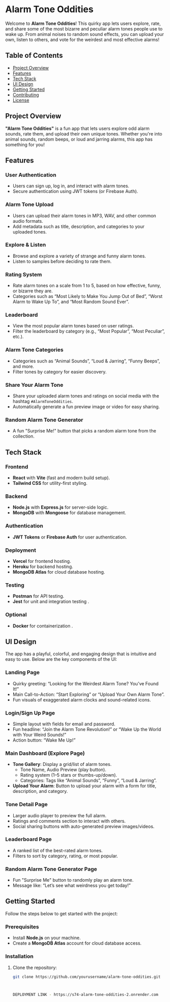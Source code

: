 # Alarm Tone Oddities

Welcome to **Alarm Tone Oddities**! This quirky app lets users explore, rate, and share some of the most bizarre and peculiar alarm tones people use to wake up. From animal noises to random sound effects, you can upload your own, listen to others, and vote for the weirdest and most effective alarms!

## Table of Contents

- [Project Overview](#project-overview)
- [Features](#features)
- [Tech Stack](#tech-stack)
- [UI Design](#ui-design)
- [Getting Started](#getting-started)
- [Contributing](#contributing)
- [License](#license)

## Project Overview

**"Alarm Tone Oddities"** is a fun app that lets users explore odd alarm sounds, rate them, and upload their own unique tones. Whether you're into animal sounds, random beeps, or loud and jarring alarms, this app has something for you!

## Features

### **User Authentication**
- Users can sign up, log in, and interact with alarm tones.
- Secure authentication using JWT tokens (or Firebase Auth).

### **Alarm Tone Upload**
- Users can upload their alarm tones in MP3, WAV, and other common audio formats.
- Add metadata such as title, description, and categories to your uploaded tones.

### **Explore & Listen**
- Browse and explore a variety of strange and funny alarm tones.
- Listen to samples before deciding to rate them.

### **Rating System**
- Rate alarm tones on a scale from 1 to 5, based on how effective, funny, or bizarre they are.
- Categories such as “Most Likely to Make You Jump Out of Bed”, “Worst Alarm to Wake Up To”, and “Most Random Sound Ever”.

### **Leaderboard**
- View the most popular alarm tones based on user ratings.
- Filter the leaderboard by category (e.g., “Most Popular”, “Most Peculiar”, etc.).

### **Alarm Tone Categories**
- Categories such as “Animal Sounds”, “Loud & Jarring”, “Funny Beeps”, and more.
- Filter tones by category for easier discovery.

### **Share Your Alarm Tone**
- Share your uploaded alarm tones and ratings on social media with the hashtag `#AlarmToneOddities`.
- Automatically generate a fun preview image or video for easy sharing.

### **Random Alarm Tone Generator**
- A fun "Surprise Me!" button that picks a random alarm tone from the collection.

## Tech Stack

### **Frontend**
- **React** with **Vite** (fast and modern build setup).
- **Tailwind CSS** for utility-first styling.

### **Backend**
- **Node.js** with **Express.js** for server-side logic.
- **MongoDB** with **Mongoose** for database management.

### **Authentication**
- **JWT Tokens** or **Firebase Auth** for user authentication.

### **Deployment**
- **Vercel** for frontend hosting.
- **Heroku** for backend hosting.
- **MongoDB Atlas** for cloud database hosting.

### **Testing**
- **Postman** for API testing.
- **Jest** for unit and integration testing .

### **Optional**
- **Docker** for containerization .

## UI Design

The app has a playful, colorful, and engaging design that is intuitive and easy to use. 
Below are the key components of the UI:

### **Landing Page**
- Quirky greeting: “Looking for the Weirdest Alarm Tone? You’ve Found It!”
- Main Call-to-Action: “Start Exploring” or “Upload Your Own Alarm Tone”.
- Fun visuals of exaggerated alarm clocks and sound-related icons.

### **Login/Sign Up Page**
- Simple layout with fields for email and password.
- Fun headline: “Join the Alarm Tone Revolution!” or “Wake Up the World with Your Weird Sounds!”
- Action button: “Wake Me Up!”

### **Main Dashboard (Explore Page)**
- **Tone Gallery**: Display a grid/list of alarm tones.
  - Tone Name, Audio Preview (play button).
  - Rating system (1–5 stars or thumbs-up/down).
  - Categories: Tags like “Animal Sounds”, “Funny”, “Loud & Jarring”.
- **Upload Your Alarm**: Button to upload your alarm with a form for title, description, and category.
  
### **Tone Detail Page**
- Larger audio player to preview the full alarm.
- Ratings and comments section to interact with others.
- Social sharing buttons with auto-generated preview images/videos.

### **Leaderboard Page**
- A ranked list of the best-rated alarm tones.
- Filters to sort by category, rating, or most popular.

### **Random Alarm Tone Generator Page**
- Fun "Surprise Me" button to randomly play an alarm tone.
- Message like: “Let’s see what weirdness you get today!”

## Getting Started

Follow the steps below to get started with the project:

### **Prerequisites**
- Install **Node.js** on your machine.
- Create a **MongoDB Atlas** account for cloud database access.

### **Installation**
1. Clone the repository:
   ```bash
   git clone https://github.com/yourusername/alarm-tone-oddities.git



   DEPLOYMENT LINK - https://s74-alarm-tone-oddities-2.onrender.com
